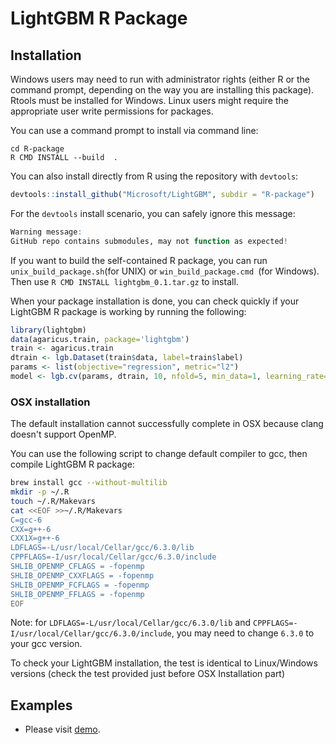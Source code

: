 LightGBM R Package
==================

Installation
------------

Windows users may need to run with administrator rights (either R or the command prompt, depending on the way you are installing this package). Rtools must be installed for Windows. Linux users might require the appropriate user write permissions for packages.

You can use a command prompt to install via command line:

```
cd R-package
R CMD INSTALL --build  .
```

You can also install directly from R using the repository with `devtools`:

```r
devtools::install_github("Microsoft/LightGBM", subdir = "R-package")
```

For the `devtools` install scenario, you can safely ignore this message:

```r
Warning message:
GitHub repo contains submodules, may not function as expected! 
```

If you want to build the self-contained R package, you can run ```unix_build_package.sh```(for UNIX) or ```win_build_package.cmd ```(for Windows). Then use ```R CMD INSTALL lightgbm_0.1.tar.gz``` to install.

When your package installation is done, you can check quickly if your LightGBM R package is working by running the following:

```r
library(lightgbm)
data(agaricus.train, package='lightgbm')
train <- agaricus.train
dtrain <- lgb.Dataset(train$data, label=train$label)
params <- list(objective="regression", metric="l2")
model <- lgb.cv(params, dtrain, 10, nfold=5, min_data=1, learning_rate=1, early_stopping_rounds=10)
```
### OSX installation 

The default installation cannot successfully complete in OSX because clang doesn't support OpenMP.

You can use the following script to change default compiler to gcc, then compile LightGBM R package:

```bash
brew install gcc --without-multilib
mkdir -p ~/.R
touch ~/.R/Makevars
cat <<EOF >>~/.R/Makevars
C=gcc-6
CXX=g++-6
CXX1X=g++-6
LDFLAGS=-L/usr/local/Cellar/gcc/6.3.0/lib
CPPFLAGS=-I/usr/local/Cellar/gcc/6.3.0/include
SHLIB_OPENMP_CFLAGS = -fopenmp
SHLIB_OPENMP_CXXFLAGS = -fopenmp
SHLIB_OPENMP_FCFLAGS = -fopenmp
SHLIB_OPENMP_FFLAGS = -fopenmp
EOF
```

Note: for `LDFLAGS=-L/usr/local/Cellar/gcc/6.3.0/lib` and `CPPFLAGS=-I/usr/local/Cellar/gcc/6.3.0/include`, you may need to change `6.3.0` to your gcc version.

To check your LightGBM installation, the test is identical to Linux/Windows versions (check the test provided just before OSX Installation part)

Examples
------------

* Please visit [demo](demo).
